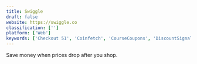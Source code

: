 ```yaml
---
title: Swiggle
draft: false 
website: https://swiggle.co
classification: ['']
platform: ['Web']
keywords: ['Checkout 51', 'Coinfetch', 'CourseCoupons', 'DiscountSignal', 'FatWallet', 'Gruupz', 'Panda Cash Back', 'Paribus', 'Perligo', 'PromoCodeWatch', 'RetailMenot', 'Slice', 'TopBargains', 'Visa Price Protection by Earny', 'Wherewithal', 'ebates', 'ibotta', 'nabnbuy']
---
```

Save money when prices drop after you shop.